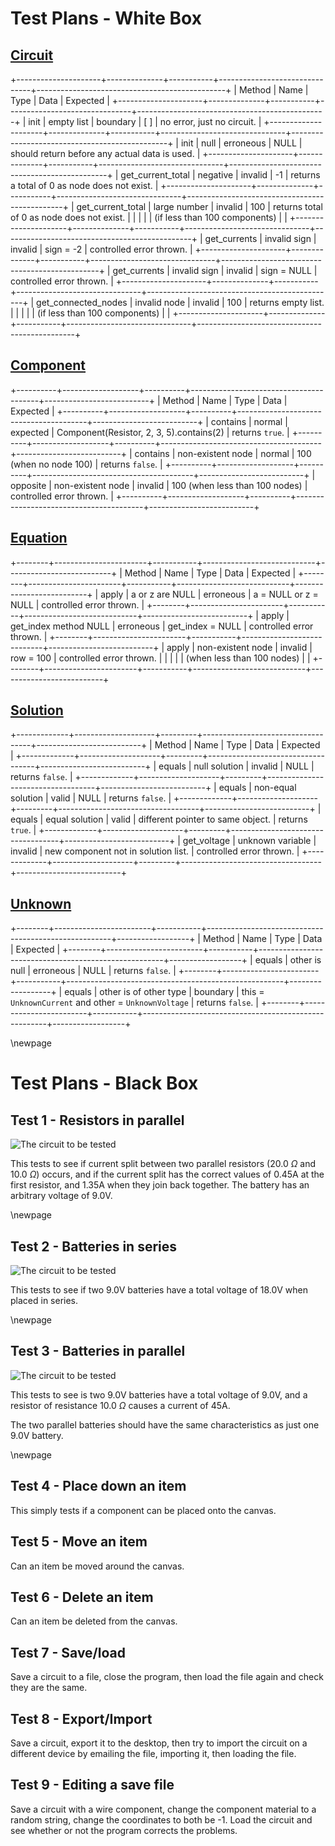 # Test Plans - White Box


## [Circuit](#circuit)

+---------------------+--------------+-----------+-------------------------------+-----------------------------------------------+
| Method              | Name         | Type      | Data                          | Expected                                      |
+---------------------+--------------+-----------+-------------------------------+-----------------------------------------------+
| init                | empty list   | boundary  | [ ]                           | no error, just no circuit.                    |
+---------------------+--------------+-----------+-------------------------------+-----------------------------------------------+
| init                | null         | erroneous | NULL                          | should return before any actual data is used. |
+---------------------+--------------+-----------+-------------------------------+-----------------------------------------------+
| get_current_total   | negative     | invalid   | -1                            | returns a total of 0 as node does not exist.  |
+---------------------+--------------+-----------+-------------------------------+-----------------------------------------------+
| get_current_total   | large number | invalid   | 100                           | returns total of 0 as node does not exist.    |
|                     |              |           | (if less than 100 components) |                                               |
+---------------------+--------------+-----------+-------------------------------+-----------------------------------------------+
| get_currents        | invalid sign | invalid   | sign = -2                     | controlled error thrown.                      |
+---------------------+--------------+-----------+-------------------------------+-----------------------------------------------+
| get_currents        | invalid sign | invalid   | sign = NULL                   | controlled error thrown.                      |
+---------------------+--------------+-----------+-------------------------------+-----------------------------------------------+
| get_connected_nodes | invalid node | invalid   | 100                           | returns empty list.                           |
|                     |              |           | (if less than 100 components) |                                               |
+---------------------+--------------+-----------+-------------------------------+-----------------------------------------------+

## [Component](#component)

+----------+-------------------+----------+----------------------------------------+--------------------------+
| Method   | Name              | Type     | Data                                   | Expected                 |
+----------+-------------------+----------+----------------------------------------+--------------------------+
| contains | normal            | expected | Component(Resistor, 2, 3, 5).contains(2) | returns `true`.          |
+----------+-------------------+----------+----------------------------------------+--------------------------+
| contains | non-existent node | normal   | 100 (when no node 100)                 | returns `false`.         |
+----------+-------------------+----------+----------------------------------------+--------------------------+
| opposite | non-existent node | invalid  | 100 (when less than 100 nodes)         | controlled error thrown. |
+----------+-------------------+----------+----------------------------------------+--------------------------+

## [Equation](#equation)

+--------+-----------------------+-----------+----------------------------+--------------------------+
| Method | Name                  | Type      | Data                       | Expected                 |
+--------+-----------------------+-----------+----------------------------+--------------------------+
| apply  | a or z are NULL       | erroneous | a = NULL or z = NULL       | controlled error thrown. |
+--------+-----------------------+-----------+----------------------------+--------------------------+
| apply  | get_index method NULL | erroneous | get_index = NULL           | controlled error thrown. |
+--------+-----------------------+-----------+----------------------------+--------------------------+
| apply  | non-existent node     | invalid   | row = 100                  | controlled error thrown. |
|        |                       |           | (when less than 100 nodes) |                          |
+--------+-----------------------+-----------+----------------------------+--------------------------+

## [Solution](#solution)

+-------------+--------------------+---------+-----------------------------------+--------------------------+
| Method      | Name               | Type    | Data                              | Expected                 |
+-------------+--------------------+---------+-----------------------------------+--------------------------+
| equals      | null solution      | invalid | NULL                              | returns `false`.         |
+-------------+--------------------+---------+-----------------------------------+--------------------------+
| equals      | non-equal solution | valid   | NULL                              | returns `false`.         |
+-------------+--------------------+---------+-----------------------------------+--------------------------+
| equals      | equal solution     | valid   | different pointer to same object. | returns `true`.          |
+-------------+--------------------+---------+-----------------------------------+--------------------------+
| get_voltage | unknown variable   | invalid | new component not in solution list. | controlled error thrown. |
+-------------+--------------------+---------+-----------------------------------+--------------------------+

## [Unknown](#unknown)

+--------+------------------------+-----------+------------------------------------------------------+------------------+
| Method | Name                   | Type      | Data                                                 | Expected         |
+--------+------------------------+-----------+------------------------------------------------------+------------------+
| equals | other is null          | erroneous | NULL                                                 | returns `false`. |
+--------+------------------------+-----------+------------------------------------------------------+------------------+
| equals | other is of other type | boundary  | this = `UnknownCurrent` and other = `UnknownVoltage` | returns `false`. |
+--------+------------------------+-----------+------------------------------------------------------+------------------+


\newpage


# Test Plans - Black Box

## Test 1 - Resistors in parallel

![The circuit to be tested](images/blackbox_1.png)

This tests to see if current split between two parallel resistors
(20.0 $\Omega$ and 10.0 $\Omega$) occurs, and if the current split has
the correct values of 0.45A at the first resistor, and 1.35A when
they join back together. The battery has an arbitrary voltage of 9.0V.

\newpage

## Test 2 - Batteries in series

![The circuit to be tested](images/blackbox_2.png)

This tests to see if two 9.0V batteries have a total voltage of 18.0V
when placed in series.

\newpage

## Test 3 - Batteries in parallel

![The circuit to be tested](images/blackbox_3.png)

This tests to see is two 9.0V batteries have a total voltage of 9.0V,
and a resistor of resistance 10.0 $\Omega$ causes a current of 45A.

The two parallel batteries should have the same characteristics as just one
9.0V battery.

\newpage

## Test 4 - Place down an item

This simply tests if a component can be placed onto the canvas.

## Test 5 - Move an item

Can an item be moved around the canvas.

## Test 6 - Delete an item

Can an item be deleted from the canvas.

## Test 7 - Save/load

Save a circuit to a file, close the program, then load the file again and check they
are the same.

## Test 8 - Export/Import

Save a circuit, export it to the desktop, then try to import the circuit on a different
device by emailing the file, importing it, then loading the file.

## Test 9 - Editing a save file

Save a circuit with a wire component, change the component material to a random string,
change the coordinates to both be -1. Load the circuit and see whether or not the program
corrects the problems.
